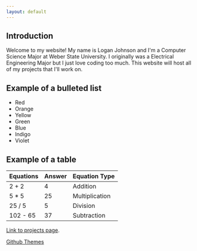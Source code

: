 ```yaml
---
layout: default
---
```


<h2>Introduction</h2>

Welcome to my website! My name is Logan Johnson and I'm a Computer Science Major at Weber State University. I originally was a Electrical Engineering Major but I just love coding too much. This website will host all of my projects that I'll work on.

<h2>Example of a bulleted list</h2>

*   Red
*   Orange
*   Yellow
*   Green
*   Blue
*   Indigo
*   Violet

<h2>Example of a table</h2>

| Equations | Answer | Equation Type  |
|:----------|:-------|:---------------|
| 2 + 2     | 4      | Addition       |
| 5 * 5     | 25     | Multiplication |
| 25 / 5    | 5      | Division       |
| 102 - 65  | 37     | Subtraction    |

[Link to projects page](./projects.md).

[Github Themes](https://pages.github.com/themes/)
